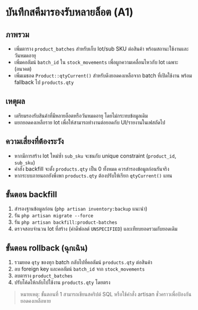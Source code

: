 # บันทึกสคีมารองรับหลายล็อต (A1)

## ภาพรวม
- เพิ่มตาราง `product_batches` สำหรับเก็บ lot/sub SKU ต่อสินค้า พร้อมสถานะใช้งานและวันหมดอายุ
- เพิ่มคอลัมน์ `batch_id` ใน `stock_movements` เพื่อผูกความเคลื่อนไหวกับ lot เฉพาะ (อนาคต)
- เพิ่มเมธอด `Product::qtyCurrent()` สำหรับดึงยอดคงเหลือจาก batch ที่เปิดใช้งาน พร้อม fallback ไป `products.qty`

## เหตุผล
- เตรียมรองรับสินค้าที่มีหลายล็อตหรือวันหมดอายุ โดยไม่กระทบข้อมูลเดิม
- แยกยอดคงเหลือราย lot เพื่อให้สามารถทำงานต่อยอดกับ UI/รายงานในเฟสถัดไป

## ความเสี่ยงที่ต้องระวัง
- หากมีการสร้าง lot ใหม่ซ้ำ `sub_sku` จะชนกับ unique constraint (`product_id`, `sub_sku`)
- คำสั่ง backfill จะตั้ง `products.qty` เป็น 0 ทั้งหมด ควรสำรองข้อมูลก่อนรันจริง
- หากระบบภายนอกยังพึ่งพา `products.qty` ต้องปรับให้เรียก `qtyCurrent()` แทน

## ขั้นตอน backfill
1. สำรองฐานข้อมูลก่อน (`php artisan inventory:backup` แนะนำ)
2. รัน `php artisan migrate --force`
3. รัน `php artisan backfill:product-batches`
4. ตรวจสอบจำนวน lot ที่สร้าง (ค่าดีฟอลต์ `UNSPECIFIED`) และเทียบยอดรวมกับยอดเดิม

## ขั้นตอน rollback (ฉุกเฉิน)
1. รวมยอด `qty` ของทุก batch กลับไปที่คอลัมน์ `products.qty` ต่อสินค้า
2. ลบ foreign key และคอลัมน์ `batch_id` จาก `stock_movements`
3. ลบตาราง `product_batches`
4. ปรับโค้ดให้กลับไปใช้งาน `products.qty` โดยตรง

> หมายเหตุ: ขั้นตอนที่ 1 สามารถเขียนสคริปต์ SQL หรือใช้คำสั่ง artisan ชั่วคราวเพื่อป้องกันยอดคงเหลือหาย
